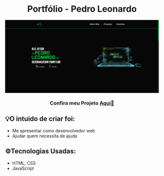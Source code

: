 <h1 align="center": center">Portfólio - Pedro Leonardo</h1>
<img src="./imagens/home.PNG" width="1000" align="center">
<h3 align="center">Confira meu Projeto <a href="https://pedrosrc.github.io/portifolio/">Aqui🔗</a></h3>
<h2>💡O intuido de criar foi:</h2>
<ul>
  <li>Me apresentar como desenvolvedor web</li>
  <li>Ajudar quem necessita de ajuda</li>
</ul>
<h2>⚙️Tecnologias Usadas:</h2>
<ul>
  <li>HTML, CSS</li>
  <li>JavaScript</li>
</ul>
